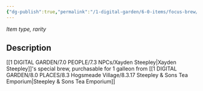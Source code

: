 ```yaml
---
{"dg-publish":true,"permalink":"/1-digital-garden/6-0-items/focus-brew/","tags":["#item","#magical","#food"]}
---
```


*Item type, rarity*

## Description

[[1 DIGITAL GARDEN/7.0 PEOPLE/7.3 NPCs/Xayden Steepley\|Xayden Steepley]]'s special brew, purchasable for 1 galleon from [[1 DIGITAL GARDEN/8.0 PLACES/8.3 Hogsmeade Village/8.3.17 Steepley & Sons Tea Emporium\|Steepley & Sons Tea Emporium]]
